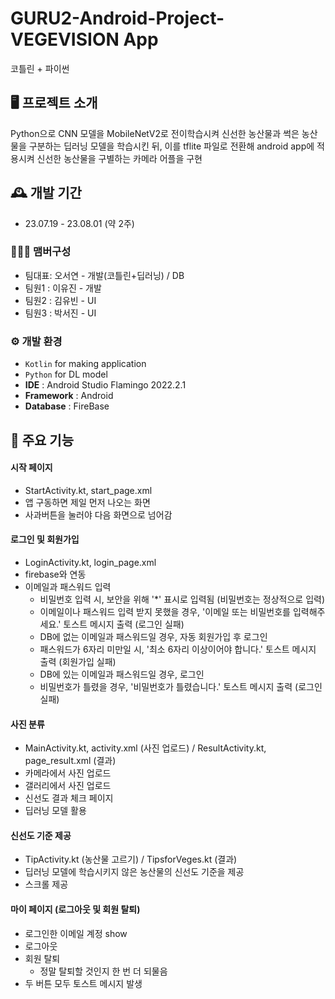 # GURU2-Android-Project-VEGEVISION App
코틀린 + 파이썬


## 🖥️ 프로젝트 소개
Python으로 CNN 모델을 MobileNetV2로 전이학습시켜 신선한 농산물과 썩은 농산물을 구분하는 딥러닝 모델을 학습시킨 뒤, 이를 tflite 파일로 전환해 android app에 적용시켜 신선한 농산물을 구별하는 카메라 어플을 구현
<br>

## 🕰️ 개발 기간
* 23.07.19 - 23.08.01 (약 2주)

### 🧑‍🤝‍🧑 맴버구성
 - 팀대표: 오서연 - 개발(코틀린+딥러닝) / DB
 - 팀원1 : 이유진 - 개발
 - 팀원2 : 김유빈 - UI
 - 팀원3 : 박서진 - UI

### ⚙️ 개발 환경
- `Kotlin` for making application
- `Python` for DL model
- **IDE** : Android Studio Flamingo 2022.2.1
- **Framework** : Android
- **Database** : FireBase

## 📌 주요 기능

#### 시작 페이지
- StartActivity.kt, start_page.xml
- 앱 구동하면 제일 먼저 나오는 화면
- 사과버튼을 눌러야 다음 화면으로 넘어감

#### 로그인 및 회원가입
- LoginActivity.kt, login_page.xml
- firebase와 연동
- 이메일과 패스워드 입력
  - 비밀번호 입력 시, 보안을 위해 '*' 표시로 입력됨 (비밀번호는 정상적으로 입력) 
  - 이메일이나 패스워드 입력 받지 못했을 경우, '이메일 또는 비밀번호를 입력해주세요.' 토스트 메시지 출력 (로그인 실패)
  - DB에 없는 이메일과 패스워드일 경우, 자동 회원가입 후 로그인
  - 패스워드가 6자리 미만일 시, '최소 6자리 이상이어야 합니다.' 토스트 메시지 출력 (회원가입 실패)
  - DB에 있는 이메일과 패스워드일 경우, 로그인
  - 비밀번호가 틀렸을 경우, '비밀번호가 틀렸습니다.' 토스트 메시지 출력 (로그인 실패)

#### 사진 분류
- MainActivity.kt, activity.xml (사진 업로드) / ResultActivity.kt, page_result.xml (결과)
- 카메라에서 사진 업로드
- 갤러리에서 사진 업로드
- 신선도 결과 체크 페이지
- 딥러닝 모델 활용

#### 신선도 기준 제공
- TipActivity.kt (농산물 고르기) / TipsforVeges.kt (결과)
- 딥러닝 모델에 학습시키지 않은 농산물의 신선도 기준을 제공
- 스크롤 제공

#### 마이 페이지 (로그아웃 및 회원 탈퇴)
- 로그인한 이메일 계정 show
- 로그아웃
- 회원 탈퇴
  - 정말 탈퇴할 것인지 한 번 더 되물음
- 두 버튼 모두 토스트 메시지 발생
